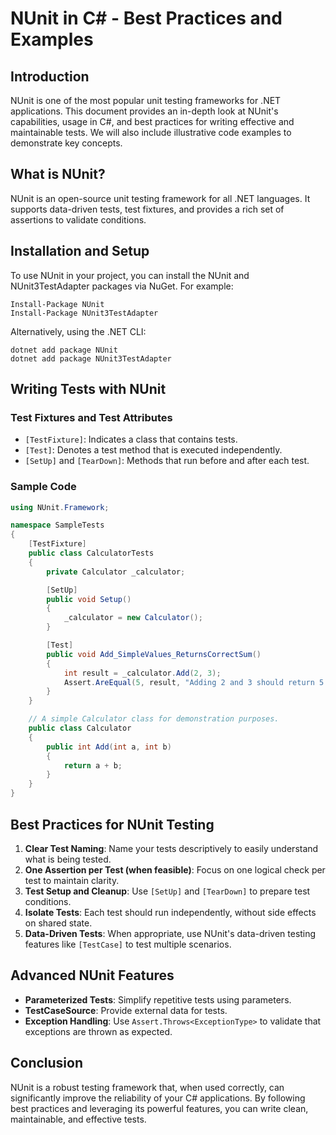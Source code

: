 <!-- 2025-03-31T03:03:28Z -->

# NUnit in C# - Best Practices and Examples

## Introduction

NUnit is one of the most popular unit testing frameworks for .NET applications. This document provides an in-depth look at NUnit's capabilities, usage in C#, and best practices for writing effective and maintainable tests. We will also include illustrative code examples to demonstrate key concepts.

## What is NUnit?

NUnit is an open-source unit testing framework for all .NET languages. It supports data-driven tests, test fixtures, and provides a rich set of assertions to validate conditions.

## Installation and Setup

To use NUnit in your project, you can install the NUnit and NUnit3TestAdapter packages via NuGet. For example:

```
Install-Package NUnit
Install-Package NUnit3TestAdapter
```

Alternatively, using the .NET CLI:

```
dotnet add package NUnit
dotnet add package NUnit3TestAdapter
```

## Writing Tests with NUnit

### Test Fixtures and Test Attributes

- `[TestFixture]`: Indicates a class that contains tests.
- `[Test]`: Denotes a test method that is executed independently.
- `[SetUp]` and `[TearDown]`: Methods that run before and after each test.

### Sample Code

```csharp
using NUnit.Framework;

namespace SampleTests
{
    [TestFixture]
    public class CalculatorTests
    {
        private Calculator _calculator;

        [SetUp]
        public void Setup()
        {
            _calculator = new Calculator();
        }

        [Test]
        public void Add_SimpleValues_ReturnsCorrectSum()
        {
            int result = _calculator.Add(2, 3);
            Assert.AreEqual(5, result, "Adding 2 and 3 should return 5.");
        }
    }

    // A simple Calculator class for demonstration purposes.
    public class Calculator
    {
        public int Add(int a, int b)
        {
            return a + b;
        }
    }
}
```

## Best Practices for NUnit Testing

1. **Clear Test Naming**: Name your tests descriptively to easily understand what is being tested.
2. **One Assertion per Test (when feasible)**: Focus on one logical check per test to maintain clarity.
3. **Test Setup and Cleanup**: Use `[SetUp]` and `[TearDown]` to prepare test conditions.
4. **Isolate Tests**: Each test should run independently, without side effects on shared state.
5. **Data-Driven Tests**: When appropriate, use NUnit's data-driven testing features like `[TestCase]` to test multiple scenarios.

## Advanced NUnit Features

- **Parameterized Tests**: Simplify repetitive tests using parameters.
- **TestCaseSource**: Provide external data for tests.
- **Exception Handling**: Use `Assert.Throws<ExceptionType>` to validate that exceptions are thrown as expected.

## Conclusion

NUnit is a robust testing framework that, when used correctly, can significantly improve the reliability of your C# applications. By following best practices and leveraging its powerful features, you can write clean, maintainable, and effective tests.
